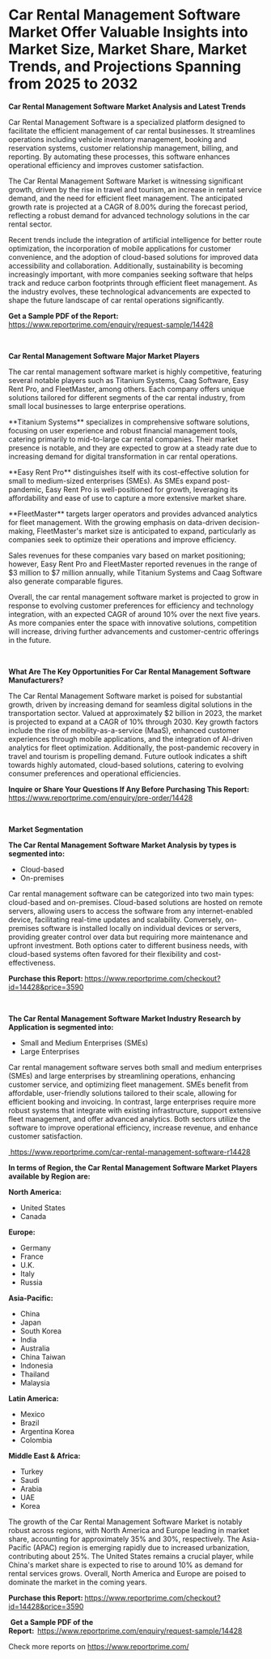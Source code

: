 <p><h1>Car Rental Management Software Market Offer Valuable Insights into Market Size, Market Share, Market Trends, and Projections Spanning from 2025 to 2032</h1></p><p><strong>Car Rental Management Software Market Analysis and Latest Trends</strong></p>
<p><p>Car Rental Management Software is a specialized platform designed to facilitate the efficient management of car rental businesses. It streamlines operations including vehicle inventory management, booking and reservation systems, customer relationship management, billing, and reporting. By automating these processes, this software enhances operational efficiency and improves customer satisfaction.</p><p>The Car Rental Management Software Market is witnessing significant growth, driven by the rise in travel and tourism, an increase in rental service demand, and the need for efficient fleet management. The anticipated growth rate is projected at a CAGR of 8.00% during the forecast period, reflecting a robust demand for advanced technology solutions in the car rental sector. </p><p>Recent trends include the integration of artificial intelligence for better route optimization, the incorporation of mobile applications for customer convenience, and the adoption of cloud-based solutions for improved data accessibility and collaboration. Additionally, sustainability is becoming increasingly important, with more companies seeking software that helps track and reduce carbon footprints through efficient fleet management. As the industry evolves, these technological advancements are expected to shape the future landscape of car rental operations significantly.</p></p>
<p><strong>Get a Sample PDF of the Report:&nbsp;</strong> <a href="https://www.reportprime.com/enquiry/request-sample/14428?utm_campaign=3004&utm_medium=2&utm_source=Github&utm_content=ia&utm_term=20032025&utm_id=car-rental-management-software">https://www.reportprime.com/enquiry/request-sample/14428</a></p>
<p>&nbsp;</p>
<p><strong>Car Rental Management Software Major Market Players</strong></p>
<p><p>The car rental management software market is highly competitive, featuring several notable players such as Titanium Systems, Caag Software, Easy Rent Pro, and FleetMaster, among others. Each company offers unique solutions tailored for different segments of the car rental industry, from small local businesses to large enterprise operations.</p><p>**Titanium Systems** specializes in comprehensive software solutions, focusing on user experience and robust financial management tools, catering primarily to mid-to-large car rental companies. Their market presence is notable, and they are expected to grow at a steady rate due to increasing demand for digital transformation in car rental operations.</p><p>**Easy Rent Pro** distinguishes itself with its cost-effective solution for small to medium-sized enterprises (SMEs). As SMEs expand post-pandemic, Easy Rent Pro is well-positioned for growth, leveraging its affordability and ease of use to capture a more extensive market share.</p><p>**FleetMaster** targets larger operators and provides advanced analytics for fleet management. With the growing emphasis on data-driven decision-making, FleetMaster's market size is anticipated to expand, particularly as companies seek to optimize their operations and improve efficiency.</p><p>Sales revenues for these companies vary based on market positioning; however, Easy Rent Pro and FleetMaster reported revenues in the range of $3 million to $7 million annually, while Titanium Systems and Caag Software also generate comparable figures.</p><p>Overall, the car rental management software market is projected to grow in response to evolving customer preferences for efficiency and technology integration, with an expected CAGR of around 10% over the next five years. As more companies enter the space with innovative solutions, competition will increase, driving further advancements and customer-centric offerings in the future.</p></p>
<p>&nbsp;</p>
<p><strong>What Are The Key Opportunities For Car Rental Management Software Manufacturers?</strong></p>
<p><p>The Car Rental Management Software market is poised for substantial growth, driven by increasing demand for seamless digital solutions in the transportation sector. Valued at approximately $2 billion in 2023, the market is projected to expand at a CAGR of 10% through 2030. Key growth factors include the rise of mobility-as-a-service (MaaS), enhanced customer experiences through mobile applications, and the integration of AI-driven analytics for fleet optimization. Additionally, the post-pandemic recovery in travel and tourism is propelling demand. Future outlook indicates a shift towards highly automated, cloud-based solutions, catering to evolving consumer preferences and operational efficiencies.</p></p>
<p><strong>Inquire or Share Your Questions If Any Before Purchasing This Report:</strong> <a href="https://www.reportprime.com/enquiry/pre-order/14428?utm_campaign=3004&utm_medium=2&utm_source=Github&utm_content=ia&utm_term=20032025&utm_id=car-rental-management-software">https://www.reportprime.com/enquiry/pre-order/14428</a></p>
<p>&nbsp;</p>
<p><strong>Market Segmentation</strong></p>
<p><strong>The Car Rental Management Software Market Analysis by types is segmented into:</strong></p>
<p><ul><li>Cloud-based</li><li>On-premises</li></ul></p>
<p><p>Car rental management software can be categorized into two main types: cloud-based and on-premises. Cloud-based solutions are hosted on remote servers, allowing users to access the software from any internet-enabled device, facilitating real-time updates and scalability. Conversely, on-premises software is installed locally on individual devices or servers, providing greater control over data but requiring more maintenance and upfront investment. Both options cater to different business needs, with cloud-based systems often favored for their flexibility and cost-effectiveness.</p></p>
<p><strong>Purchase this Report:&nbsp;</strong><a href="https://www.reportprime.com/checkout?id=14428&price=3590&utm_campaign=3004&utm_medium=2&utm_source=Github&utm_content=ia&utm_term=20032025&utm_id=car-rental-management-software">https://www.reportprime.com/checkout?id=14428&price=3590</a></p>
<p>&nbsp;</p>
<p><strong>The Car Rental Management Software Market Industry Research by Application is segmented into:</strong></p>
<p><ul><li>Small and Medium Enterprises (SMEs)</li><li>Large Enterprises</li></ul></p>
<p><p>Car rental management software serves both small and medium enterprises (SMEs) and large enterprises by streamlining operations, enhancing customer service, and optimizing fleet management. SMEs benefit from affordable, user-friendly solutions tailored to their scale, allowing for efficient booking and invoicing. In contrast, large enterprises require more robust systems that integrate with existing infrastructure, support extensive fleet management, and offer advanced analytics. Both sectors utilize the software to improve operational efficiency, increase revenue, and enhance customer satisfaction.</p></p>
<p><a href="https://www.reportprime.com/car-rental-management-software-r14428?utm_campaign=3004&utm_medium=2&utm_source=Github&utm_content=ia&utm_term=20032025&utm_id=car-rental-management-software">&nbsp;https://www.reportprime.com/car-rental-management-software-r14428</a></p>
<p><strong>In terms of Region, the Car Rental Management Software Market Players available by Region are:</strong></p>
<p>
    <p> <strong> North America: </strong>
        <ul>
            <li>United States</li>
            <li>Canada</li>
        </ul>
        </p> 
    <p> <strong> Europe: </strong>
        <ul>
            <li>Germany</li>
            <li>France</li>
            <li>U.K.</li>
            <li>Italy</li>
            <li>Russia</li>
        </ul>
        </p> 
    <p> <strong> Asia-Pacific: </strong>
        <ul>
            <li>China</li>
            <li>Japan</li>
            <li>South Korea</li>
            <li>India</li>
            <li>Australia</li>
            <li>China Taiwan</li>
            <li>Indonesia</li>
            <li>Thailand</li>
            <li>Malaysia</li>
        </ul>
        </p> 
    <p> <strong> Latin America: </strong>
        <ul>
            <li>Mexico</li>
            <li>Brazil</li>
            <li>Argentina Korea</li>
            <li>Colombia</li>
        </ul>
        </p> 
    <p> <strong> Middle East & Africa: </strong>
        <ul>
            <li>Turkey</li>
            <li>Saudi</li>
            <li>Arabia</li>
            <li>UAE</li>
            <li>Korea</li>
        </ul>
    </p>
    </p>
<p><p>The growth of the Car Rental Management Software Market is notably robust across regions, with North America and Europe leading in market share, accounting for approximately 35% and 30%, respectively. The Asia-Pacific (APAC) region is emerging rapidly due to increased urbanization, contributing about 25%. The United States remains a crucial player, while China's market share is expected to rise to around 10% as demand for rental services grows. Overall, North America and Europe are poised to dominate the market in the coming years.</p></p>
<p><strong>Purchase this Report: </strong><a href="https://www.reportprime.com/checkout?id=14428&price=3590&utm_campaign=3004&utm_medium=2&utm_source=Github&utm_content=ia&utm_term=20032025&utm_id=car-rental-management-software">https://www.reportprime.com/checkout?id=14428&price=3590</a></p>
<p>&nbsp;<strong>Get a Sample PDF of the Report:&nbsp;&nbsp;</strong><a href="https://www.reportprime.com/enquiry/request-sample/14428?utm_campaign=3004&utm_medium=2&utm_source=Github&utm_content=ia&utm_term=20032025&utm_id=car-rental-management-software">https://www.reportprime.com/enquiry/request-sample/14428</a></p>
<p><strong></strong></p>
<p>Check more reports on <a href="https://www.reportprime.com/?utm_campaign=3004&utm_medium=2&utm_source=Github&utm_content=ia&utm_term=20032025&utm_id=car-rental-management-software">https://www.reportprime.com/</a></p>